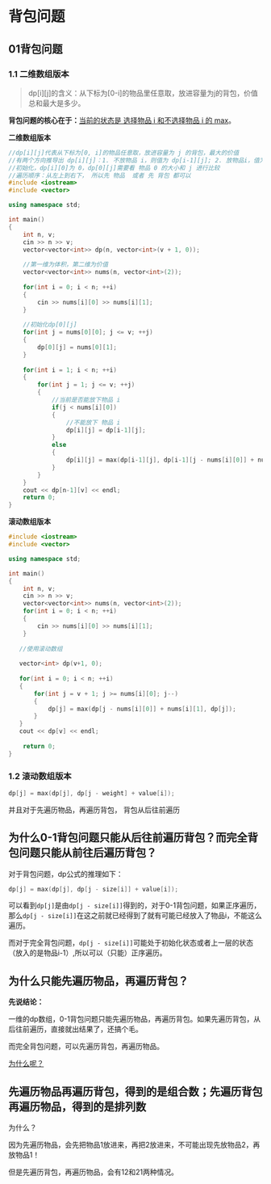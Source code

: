# 背包问题

## 01背包问题

### 1.1 二维数组版本

>   dp\[i\]\[j\]的含义：从下标为\[0-i\]的物品里任意取，放进容量为j的背包，价值总和最大是多少。



**背包问题的核心在于：**<u>当前的状态是 选择物品 i 和不选择物品 i 的 max</u>。



**二维数组版本**

```cpp
//dp[i][j]代表从下标为[0, i]的物品任意取，放进容量为 j 的背包，最大的价值
//有两个方向推导出 dp[i][j]：1. 不放物品 i，则值为 dp[i-1][j]; 2. 放物品i，值为dp[i-1][j - weight[i]] + value[i]
//初始化，dp[i][0]为 0，dp[0][j]需要看 物品 0 的大小和 j 进行比较
//遍历顺序：从左上到右下， 所以先 物品  或者 先 背包 都可以
#include <iostream>
#include <vector>

using namespace std;

int main()
{
    int n, v;
    cin >> n >> v;
    vector<vector<int>> dp(n, vector<int>(v + 1, 0));
    
    //第一维为体积，第二维为价值
    vector<vector<int>> nums(n, vector<int>(2));
    
    for(int i = 0; i < n; ++i)
    {
        cin >> nums[i][0] >> nums[i][1];
    }
    
    //初始化dp[0][j]
    for(int j = nums[0][0]; j <= v; ++j)
    {
        dp[0][j] = nums[0][1];
    }
    
    for(int i = 1; i < n; ++i)
    {
        for(int j = 1; j <= v; ++j)
        {
            //当前是否能放下物品 i
            if(j < nums[i][0])
            {
                //不能放下 物品 i
                dp[i][j] = dp[i-1][j];
            }
            else
            {
                dp[i][j] = max(dp[i-1][j], dp[i-1][j - nums[i][0]] + nums[i][1]);
            }
        }
    }
    cout << dp[n-1][v] << endl;
    return 0;
}
```

**滚动数组版本**

```cpp
#include <iostream>
#include <vector>

using namespace std;

int main()
{
    int n, v;
    cin >> n >> v;
    vector<vector<int>> nums(n, vector<int>(2));
    for(int i = 0; i < n; ++i)
    {
        cin >> nums[i][0] >> nums[i][1];
    }
    
   //使用滚动数组
   
   vector<int> dp(v+1, 0);
   
   for(int i = 0; i < n; ++i)
   {
       for(int j = v + 1; j >= nums[i][0]; j--)
       {
           dp[j] = max(dp[j - nums[i][0]] + nums[i][1], dp[j]);
       }
   }
   cout << dp[v] << endl;
   
    return 0;
}
```






### 1.2 滚动数组版本

```cpp
dp[j] = max(dp[j], dp[j - weight] + value[i]);
```

并且对于先遍历物品，再遍历背包， 背包从后往前遍历

## 为什么0-1背包问题只能从后往前遍历背包？而完全背包问题只能从前往后遍历背包？

对于背包问题，dp公式的推理如下：

```cpp
dp[j] = max(dp[j], dp[j - size[i]] + value[i]);
```

可以看到`dp[j]`是由`dp[j - size[i]]`得到的，对于0-1背包问题，如果正序遍历，那么`dp[j - size[i]]`在这之前就已经得到了就有可能已经放入了物品i，不能这么遍历。

而对于完全背包问题，`dp[j - size[i]]`可能处于初始化状态或者上一层的状态（放入的是物品i-1）,所以可以（只能）正序遍历。



## 为什么只能先遍历物品，再遍历背包？

**先说结论：**

一维的dp数组，0-1背包问题只能先遍历物品，再遍历背包。如果先遍历背包，从后往前遍历，直接就出结果了，还搞个毛。

而完全背包问题，可以先遍历背包，再遍历物品。

<u>为什么呢？</u>



## 先遍历物品再遍历背包，得到的是组合数；先遍历背包再遍历物品，得到的是排列数

为什么？

因为先遍历物品，会先把物品1放进来，再把2放进来，不可能出现先放物品2，再放物品1！

但是先遍历背包，再遍历物品，会有12和21两种情况。